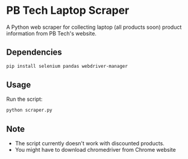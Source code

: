 # PB Tech Laptop Scraper

A Python web scraper for collecting laptop (all products soon) product information from PB Tech's website.

## Dependencies

```bash
pip install selenium pandas webdriver-manager
```

## Usage

Run the script:

```bash
python scraper.py
```

## Note
- The script currently doesn't work with discounted products.
- You might have to download chromedriver from Chrome website

